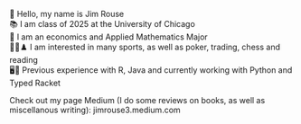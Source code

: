 👋   Hello, my name is Jim Rouse      
📚          I am class of 2025 at the University of Chicago   
🔢            I am an economics and Applied Mathematics Major   
🏈🏀♟️           I am interested in many sports, as well as poker, trading, chess and reading   
🖥️🔌                  Previous experience with R, Java and currently working with Python and Typed Racket    


Check out my page Medium (I do some reviews on books, as well as miscellanous writing): jimrouse3.medium.com 

<!---
Jimboswag/Jimboswag is a ✨ special ✨ repository because its `README.md` (this file) appears on your GitHub profile.
You can click the Preview link to take a look at your changes.
--->
